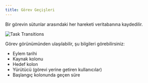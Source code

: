 ```yaml
---
title: Görev Geçişleri
---
```


Bir görevin sütunlar arasındaki her hareketi veritabanına kaydedilir.

![Task Transitions](/images/v1/task-transitions.png)

Görev görünümünden ulaşılabilir, şu bilgileri görebilirsiniz:

- Eylem tarihi
- Kaynak kolonu
- Hedef kolon
- Yürütücü (görevi yerine getiren kullanıcılar)
- Başlangıç kolonunda geçen süre
